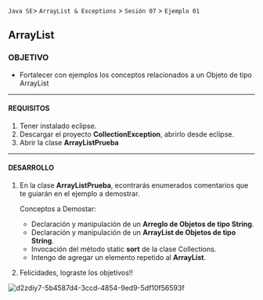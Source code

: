 
`Java SE`> `ArrayList & Exceptions` > `Sesión 07` > `Ejemplo 01`

## ArrayList

### OBJETIVO

- Fortalecer con ejemplos los conceptos relacionados a un Objeto de tipo ArrayList

<hr>

#### REQUISITOS

1. Tener instalado eclipse.
2. Descargar el proyecto <b>CollectionException</b>, abrirlo desde eclipse.
3. Abrir la clase <b>ArrayListPrueba</b>

<hr>

#### DESARROLLO

1. En la clase <b>ArrayListPrueba</b>, econtrarás enumerados comentarios que te guiarán en el ejemplo a demostrar.

   Conceptos a Demostar:
   
    <ul>
      <li> Declaración y manipulación de un <b>Arreglo de Objetos de tipo String</b>.
      <li> Declaración y manipulación de un <b>ArrayList de Objetos de tipo String</b>.
      <li> Invocación del método static <b>sort</b> de la clase Collections.
      <li> Intengo de agregar un elemento repetido al <b>ArrayList</b>.
   </ul>

2. Felicidades, lograste los objetivos!!

![d2zdiy7-5b4587d4-3ccd-4854-9ed9-5df10f56593f](https://user-images.githubusercontent.com/56565204/67425280-51a5c600-f59d-11e9-9baf-5ef3aeca8a11.png)
